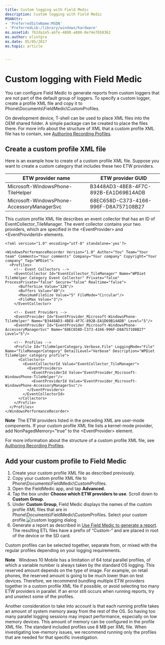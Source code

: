 ```yaml
---
title: Custom logging with Field Medic
description: Custom logging with Field Medic
MSHAttr:
- 'PreferredSiteName:MSDN'
- 'PreferredLib:/library/windows/hardware'
ms.assetid: 762da1e5-abfe-4888-a886-8e74e7658362
ms.author: eliotgra
ms.date: 05/05/2017
ms.topic: article


---
```


# Custom logging with Field Medic


You can configure Field Medic to generate reports from custom loggers that are not part of the default group of loggers. To specify a custom logger, create a profile XML file and copy it to Phone\\Documents\\FieldMedic\\CustomProfiles.

On development device, T-shell can be used to place XML files into the OEM shared folder. A simple package can be created to place the files there. For more info about the structure of XML that a custom profile XML file has to contain, see [Authoring Recording Profiles](http://msdn.microsoft.com/library/windows/hardware/hh448223.aspx).

## Create a custom profile XML file


Here is an example how to create of a custom profile XML file. Suppose you want to create a custom category that includes these two ETW providers.

| ETW provider name                          | ETW provider GUID                    |
|--------------------------------------------|--------------------------------------|
| Microsoft-WindowsPhone-TileHelper          | B3448AD3-4BE8-4F7C-892B-EA1D69B14ADB |
| Microsoft-WindowsPhone-AccessoryManagerSvc | 68EC658D-C373-4166-996F-D8A757108B27 |

 

This custom profile XML file describes an event collector that has an ID of EventCollector\_TileManager. The event collector contains your two providers, which are specified in the &lt;EventProvider&gt; and &lt;EventProviderId&gt; elements.

```
<?xml version="1.0" encoding="utf-8" standalone='yes'?>

<WindowsPerformanceRecorder Version="1.0" Author="You" Team="Your team" Comments="Your comments" Company="Your company" Copyright="Your company" Tag="WPDiet">
  <Profiles>
    <!-- Event Collectors -->
    <EventCollector Id="EventCollector_TileManager" Name="WPDiet TileHelper Category Event Collector" Private="false" ProcessPrivate="false" Secure="false" Realtime="false">
      <BufferSize Value="128"/>
      <Buffers Value="40"/>
      <MaximumFileSize Value="5" FileMode="Circular"/>
      <FileMax Value="3"/>
    </EventCollector>

    <!-- Event Providers -->
    <EventProvider Id="EventProvider_Microsoft-WindowsPhone-TileHelper" Name="B3448AD3-4BE8-4F7C-892B-EA1D69B14ADB" Level="5"/>
    <EventProvider Id="EventProvider_Microsoft-WindowsPhone-AccessoryManagerSvc" Name="68EC658D-C373-4166-996F-D8A757108B27" Level="5"/>

    <!-- Profiles -->
    <Profile Id="TileHelperCategory.Verbose.File" LoggingMode="File" Name="TileManagerCategory" DetailLevel="Verbose" Description="WPDiet TileHelper category profile">
      <Collectors>
        <EventCollectorId Value="EventCollector_TileManager">
          <EventProviders>
            <EventProviderId Value="EventProvider_Microsoft-WindowsPhone-TileHelper"/>
            <EventProviderId Value="EventProvider_Microsoft-WindowsPhone-AccessoryManagerSvc"/>
          </EventProviders>
        </EventCollectorId>
      </Collectors>
    </Profile>
  </Profiles>
</WindowsPerformanceRecorder>
```

**Note**  The ETW providers listed in the preceding XML are user-mode components. If your custom profile XML file lists a kernel-mode provider, add NonPagedMemory=”true” to the &lt;EventProvider&gt; element.

 

For more information about the structure of a custom profile XML file, see [Authoring Recording Profiles](http://msdn.microsoft.com/library/windows/hardware/hh448223.aspx).

## Add your custom profile to Field Medic


1.  Create your custom profile XML file as described previously.
2.  Copy your custom profile XML file to Phone\\Documents\\FieldMedic\\CustomProfiles.
3.  Open the FieldMedic app, and tap **Advanced.**
4.  Tap the box under **Choose which ETW providers to use**. Scroll down to **Custom Group**.
5.  Under **Custom Group**, Field Medic displays the names of the custom profile XML files that are in Phone\\Documents\\FieldMedic\\CustomProfiles. Select your custom profile.![custom logging dialog](images/oem-softwaretracing-fieldmedic-customlogging.png)
6.  Generate a report as described in [Use Field Medic to generate a report](use-field-medic-to-generate-a-report.md). The resulting ETL files have a prefix of “Custom-“ and are placed in root of the device or the SD card.

Custom profiles can be selected together, separate from, or mixed with the regular profiles depending on your logging requirements.

**Note**  
Windows 10 Mobile has a limitation of 64 total parallel profiles, of which a variable number is always taken by the standard OS logging. This reserved amount depends on the type of image. For example, on retail phones, the reserved amount is going to be much lower than on test devices. Therefore, we recommend bundling multiple ETW providers together in a custom profile XML file if possible, or avoid selecting too many ETW providers in parallel. If an error still occurs when running reports, try and unselect some of the profiles.

Another consideration to take into account is that each running profile takes an amount of system memory away from the rest of the OS. So having too many parallel logging sessions may impact performance, especially on low memory devices. This amount of memory can be configured in the profile XML file. The standard included profiles use 8 MB per XML file. When investigating low-memory issues, we recommend running only the profiles that are needed for that specific investigation.

 

 

 






